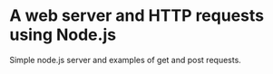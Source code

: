 # A web server and HTTP requests using Node.js

Simple node.js server and examples of get and post requests.